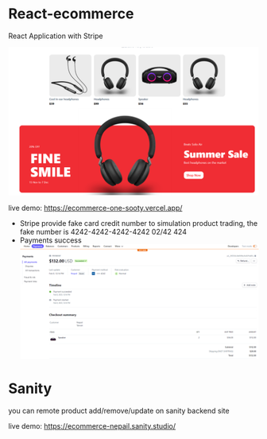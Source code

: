 # React-ecommerce

React Application with Stripe

![image](https://github.com/nepail/ecommerce/blob/master/demo/pic1.png)

live demo: https://ecommerce-one-sooty.vercel.app/

- Stripe provide fake card credit number to simulation product trading, the fake number is 4242-4242-4242-4242 02/42 424
- Payments success
![image](https://github.com/nepail/ecommerce/blob/master/demo/pic2.png)

# Sanity

you can remote product add/remove/update on sanity backend site

live demo: https://ecommerce-nepail.sanity.studio/
